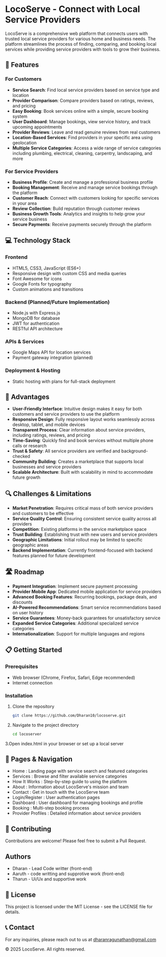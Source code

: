 # LocoServe - Connect with Local Service Providers


LocoServe is a comprehensive web platform that connects users with trusted local service providers for various home and business needs. The platform streamlines the process of finding, comparing, and booking local services while providing service providers with tools to grow their business.

## 🌟 Features

### For Customers
- **Service Search**: Find local service providers based on service type and location
- **Provider Comparison**: Compare providers based on ratings, reviews, and pricing
- **Easy Booking**: Book services online with a simple, secure booking system
- **User Dashboard**: Manage bookings, view service history, and track upcoming appointments
- **Provider Reviews**: Leave and read genuine reviews from real customers
- **Location-Based Services**: Find providers in your specific area using geolocation
- **Multiple Service Categories**: Access a wide range of service categories including plumbing, electrical, cleaning, carpentry, landscaping, and more

### For Service Providers
- **Business Profile**: Create and manage a professional business profile
- **Booking Management**: Receive and manage service bookings through the platform
- **Customer Reach**: Connect with customers looking for specific services in your area
- **Review Collection**: Build reputation through customer reviews
- **Business Growth Tools**: Analytics and insights to help grow your service business
- **Secure Payments**: Receive payments securely through the platform

## 💻 Technology Stack

### Frontend
- HTML5, CSS3, JavaScript (ES6+)
- Responsive design with custom CSS and media queries
- Font Awesome for icons
- Google Fonts for typography
- Custom animations and transitions

### Backend (Planned/Future Implementation)
- Node.js with Express.js
- MongoDB for database
- JWT for authentication
- RESTful API architecture

### APIs & Services
- Google Maps API for location services
- Payment gateway integration (planned)

### Deployment & Hosting
- Static hosting with plans for full-stack deployment

## 🚀 Advantages

- **User-Friendly Interface**: Intuitive design makes it easy for both customers and service providers to use the platform
- **Responsive Design**: Fully responsive layout works seamlessly across desktop, tablet, and mobile devices
- **Transparent Process**: Clear information about service providers, including ratings, reviews, and pricing
- **Time-Saving**: Quickly find and book services without multiple phone calls or research
- **Trust & Safety**: All service providers are verified and background-checked
- **Community Building**: Creates a marketplace that supports local businesses and service providers
- **Scalable Architecture**: Built with scalability in mind to accommodate future growth

## 🔍 Challenges & Limitations

- **Market Penetration**: Requires critical mass of both service providers and customers to be effective
- **Service Quality Control**: Ensuring consistent service quality across all providers
- **Competition**: Existing platforms in the service marketplace space
- **Trust Building**: Establishing trust with new users and service providers
- **Geographic Limitations**: Initial rollout may be limited to specific geographic areas
- **Backend Implementation**: Currently frontend-focused with backend features planned for future development

## 🛣️ Roadmap

- **Payment Integration**: Implement secure payment processing
- **Provider Mobile App**: Dedicated mobile application for service providers
- **Advanced Booking Features**: Recurring bookings, package deals, and discounts
- **AI-Powered Recommendations**: Smart service recommendations based on user history
- **Service Guarantees**: Money-back guarantees for unsatisfactory service
- **Expanded Service Categories**: Additional specialized service categories
- **Internationalization**: Support for multiple languages and regions

## 📋 Getting Started

### Prerequisites
- Web browser (Chrome, Firefox, Safari, Edge recommended)
- Internet connection

### Installation
1. Clone the repository
   ```bash
   git clone https://github.com/Dharan10/locoserve.git
   ```
2. Navigate to the project directory
   ```bash
   cd locoserver
   ```
3.Open index.html in your browser or set up a local server
## 📱 Pages & Navigation
- Home : Landing page with service search and featured categories
- Services : Browse and filter available service categories
- How It Works : Step-by-step guide to using the platform
- About : Information about LocoServe's mission and team
- Contact : Get in touch with the LocoServe team
- Login/Register : User authentication pages
- Dashboard : User dashboard for managing bookings and profile
- Booking : Multi-step booking process
- Provider Profiles : Detailed information about service providers
## 🤝 Contributing
Contributions are welcome! Please feel free to submit a Pull Request.

## Authors
- Dharan - Lead Code writter (front-end)
- Aaruth - code writting and supprotive work (front-end)
- Tharun - Ui/Ux and supportive work 

## 📄 License
This project is licensed under the MIT License - see the LICENSE file for details.

## 📞 Contact
For any inquiries, please reach out to us at dharanragunathan@gmail.com

© 2025 LocoServe. All rights reserved.
